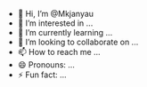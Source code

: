 - 👋 Hi, I’m @Mkjanyau
- 👀 I’m interested in ...
- 🌱 I’m currently learning ...
- 💞️ I’m looking to collaborate on ...
- 📫 How to reach me ...
- 😄 Pronouns: ...
- ⚡ Fun fact: ...

<!---
Mkjanyau/Mkjanyau is a ✨ special ✨ repository because its `README.md` (this file) appears on your GitHub profile.
You can click the Preview link to take a look at your changes.
--->
